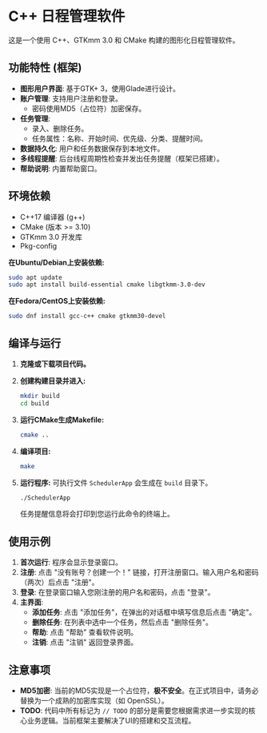 # C++ 日程管理软件

这是一个使用 C++、GTKmm 3.0 和 CMake 构建的图形化日程管理软件。

## 功能特性 (框架)

*   **图形用户界面**: 基于GTK+ 3，使用Glade进行设计。
*   **账户管理**: 支持用户注册和登录。
    *   密码使用MD5（占位符）加密保存。
*   **任务管理**:
    *   录入、删除任务。
    *   任务属性：名称、开始时间、优先级、分类、提醒时间。
*   **数据持久化**: 用户和任务数据保存到本地文件。
*   **多线程提醒**: 后台线程周期性检查并发出任务提醒（框架已搭建）。
*   **帮助说明**: 内置帮助窗口。

## 环境依赖

*   C++17 编译器 (g++)
*   CMake (版本 >= 3.10)
*   GTKmm 3.0 开发库
*   Pkg-config

**在Ubuntu/Debian上安装依赖:**
```bash
sudo apt update
sudo apt install build-essential cmake libgtkmm-3.0-dev
```

**在Fedora/CentOS上安装依赖:**
```bash
sudo dnf install gcc-c++ cmake gtkmm30-devel
```

## 编译与运行

1.  **克隆或下载项目代码。**

2.  **创建构建目录并进入:**
    ```bash
    mkdir build
    cd build
    ```

3.  **运行CMake生成Makefile:**
    ```bash
    cmake ..
    ```

4.  **编译项目:**
    ```bash
    make
    ```

5.  **运行程序:**
    可执行文件 `SchedulerApp` 会生成在 `build` 目录下。
    ```bash
    ./SchedulerApp
    ```
    任务提醒信息将会打印到您运行此命令的终端上。

## 使用示例

1.  **首次运行**: 程序会显示登录窗口。
2.  **注册**: 点击 "没有账号？创建一个！" 链接，打开注册窗口。输入用户名和密码（两次）后点击 "注册"。
3.  **登录**: 在登录窗口输入您刚注册的用户名和密码，点击 "登录"。
4.  **主界面**:
    *   **添加任务**: 点击 "添加任务"，在弹出的对话框中填写信息后点击 "确定"。
    *   **删除任务**: 在列表中选中一个任务，然后点击 "删除任务"。
    *   **帮助**: 点击 "帮助" 查看软件说明。
    *   **注销**: 点击 "注销" 返回登录界面。

## 注意事项

*   **MD5加密**: 当前的MD5实现是一个占位符，**极不安全**。在正式项目中，请务必替换为一个成熟的加密库实现（如 OpenSSL）。
*   **TODO**: 代码中所有标记为 `// TODO` 的部分是需要您根据需求进一步实现的核心业务逻辑。当前框架主要解决了UI的搭建和交互流程。
